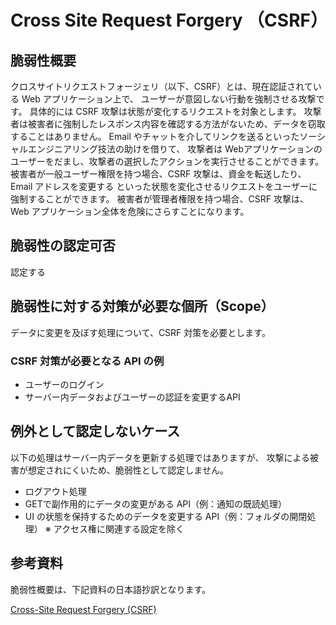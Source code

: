 Cross Site Request Forgery （CSRF）
====

## 脆弱性概要
クロスサイトリクエストフォージェリ（以下、CSRF）とは、現在認証されている Web アプリケーション上で、
ユーザーが意図しない行動を強制させる攻撃です。
具体的には CSRF 攻撃は状態が変化するリクエストを対象とします。
攻撃者は被害者に強制したレスポンス内容を確認する方法がないため、データを窃取することはありません。
Email やチャットを介してリンクを送るといったソーシャルエンジニアリング技法の助けを借りて、
攻撃者は Webアプリケーションのユーザーをだまし、攻撃者の選択したアクションを実行させることができます。
被害者が一般ユーザー権限を持つ場合、CSRF 攻撃は、資金を転送したり、Email アドレスを変更する
といった状態を変化させるリクエストをユーザーに強制することができます。
被害者が管理者権限を持つ場合、CSRF 攻撃は、Web アプリケーション全体を危険にさらすことになります。

## 脆弱性の認定可否
認定する

## 脆弱性に対する対策が必要な個所（Scope）
データに変更を及ぼす処理について、CSRF 対策を必要とします。

### CSRF 対策が必要となる API の例
* ユーザーのログイン
* サーバー内データおよびユーザーの認証を変更するAPI

## 例外として認定しないケース
以下の処理はサーバー内データを更新する処理ではありますが、
攻撃による被害が想定されにくいため、脆弱性として認定しません。

* ログアウト処理
* GETで副作用的にデータの変更がある API（例：通知の既読処理）
* UI の状態を保持するためのデータを変更する API（例：フォルダの開閉処理） ※ アクセス権に関連する設定を除く

## 参考資料
脆弱性概要は、下記資料の日本語抄訳となります。

[Cross-Site Request Forgery (CSRF)](https://www.owasp.org/index.php/Cross-Site_Request_Forgery_(CSRF))
